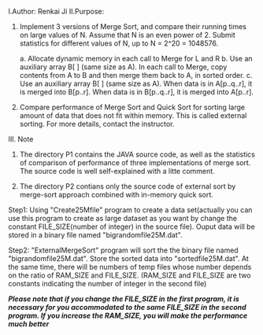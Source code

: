 I.Author: Renkai Ji
II.Purpose: 
1. Implement 3 versions of Merge Sort, and compare their running times
   on large values of N.  Assume that N is an even power of 2.
   Submit statistics for different values of N, up to N = 2^20 = 1048576.

   a. Allocate dynamic memory in each call to Merge for L and R
   b. Use an auxiliary array B[ ] (same size as A).  In each call to
      Merge, copy contents from A to B and then merge them back
      to A, in sorted order.
   c. Use an auxiliary array B[ ] (same size as A).  When data is
      in A[p..q..r], it is merged into B[p..r].  When data is in
      B[p..q..r], it is merged into A[p..r].


2. Compare performance of Merge Sort and Quick Sort for sorting large
   amount of data that does not fit within memory.  This is called external
   sorting.  For more details, contact the instructor.


III. Note

1. The directory P1 contains the JAVA source code, as well as the statistics of comparison of performance of three implementations of merge sort. The source code is well self-explained with a litte comment.


2. The directory P2 contians only the source code of external sort by merge-sort approach combined with in-memory quick sort. 

Step1: Using "Create25Mfile" program to create a data set(actually you can use this program to create as large dataset as you want by change the constant FILE_SIZE(number of integer) in the source file). Ouput data will be stored in a binary file named "bigrandomfile25M.dat".

Step2: "ExternalMergeSort" program will sort the the binary file named "bigrandomfile25M.dat". Store the sorted data into "sortedfile25M.dat". At the same time, there will be numbers of temp files whose number depends on the ratio of RAM_SIZE and FILE_SIZE. (RAM_SIZE and FILE_SIZE are two constants indicating the number of integer in the second file)  

***Please note that if you change the FILE_SIZE in the first program, it is necessary for you accommodated to the same FILE_SIZE in the second program. If you increase the RAM_SIZE, you will make the performance much better***
  